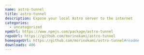 ```yaml
---
name: astro-tunnel
title: astro-tunnel
description: Expose your local Astro server to the internet
categories:
  - uncategorized
npmUrl: https://www.npmjs.com/package/astro-tunnel
repoUrl: https://github.com/morinokami/astro-tunnel
homepageUrl: https://github.com/morinokami/astro-tunnel#readme
downloads: 406
---
```

